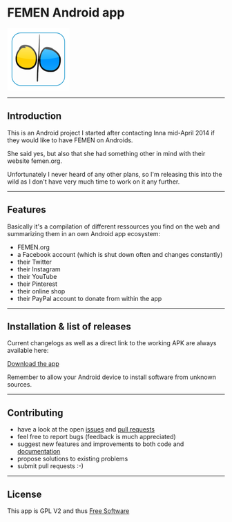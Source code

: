 # FEMEN Android app

![Alt text](https://github.com/aethyx/femen/blob/master/femen/res/drawable-xxhdpi/ic_launcher2.png?raw=true "FEMEN App Logo")

---

## Introduction

This is an Android project I started after contacting Inna mid-April 2014 if they would
like to have FEMEN on Androids.

She said yes, but also that she had something other in mind with their website femen.org.

Unfortunately I never heard of any other plans, so I'm releasing this
into the wild as I don't have very much time to work on it any further.

---

## Features

Basically it's a compilation of different ressources you find on the
web and summarizing them in an own Android app ecosystem:

* FEMEN.org
* a Facebook account (which is shut down often and changes constantly)
* their Twitter
* their Instagram
* their YouTube
* their Pinterest
* their online shop
* their PayPal account to donate from within the app

---

## Installation & list of releases

Current changelogs as well as a direct link to the working APK are always available here:

[Download the app](https://github.com/aethyx/femen/releases "FEMEN app for Android")

Remember to allow your Android device to install software from unknown sources.

---

## Contributing

* have a look at the open [issues](https://github.com/aethyx/femen/issues "issues") and [pull requests](https://github.com/aethyx/femen/issues "pull requests")
* feel free to report bugs (feedback is much appreciated)
* suggest new features and improvements to both code and [documentation](https://github.com/aethyx/femen/wiki "documentation")
* propose solutions to existing problems
* submit pull requests :-)

---

## License

This app is GPL V2 and thus [Free Software](http://en.wikipedia.org/wiki/Free_software "Free Software")
